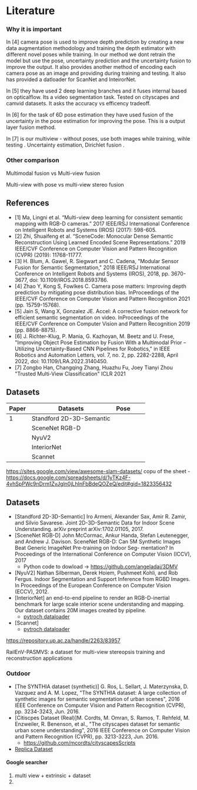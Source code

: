 # Literature

### Why it is important
In [4] camera pose is used to improve depth prediction by creating a new data augmentation methodology and training the depth estimator with different novel poses while training.  In our method we dont retrain the model but use the pose, uncertainty prediction and the uncertainty fusion to improve the output.
It also provides another method of encoding each camera pose as an image and providing during training and testing. 
It also has provided a datloader for ScanNet and InteirorNet. 

In [5] they have used 2 deep learning branches and it fuses internal based on opticalflow. Its a video segmentation task. Tested on cityscapes and camvid datasets. It asks the accuracy vs efficency tradeoff. 

In [6] for the task of 6D pose estimation they have used fusion of the uncertainty in the pose estimation for improving the pose. This is a output layer fusion method. 

In [7] is our multiview - without poses, use both images while training, wihle testing . Uncertainty estimation, Dirichlet fusion . 



### Other comparison
Multimodal fusion vs Multi-view fusion

Multi-view with pose vs multi-view stereo fusion 



## References 

* [1] Ma, Lingni et al. “Multi-view deep learning for consistent semantic mapping with RGB-D cameras.” 2017 IEEE/RSJ International Conference on Intelligent Robots and Systems (IROS) (2017): 598-605.
* [2] Zhi, Shuaifeng et al. “SceneCode: Monocular Dense Semantic Reconstruction Using Learned Encoded Scene Representations.” 2019 IEEE/CVF Conference on Computer Vision and Pattern Recognition (CVPR) (2019): 11768-11777.
* [3] H. Blum, A. Gawel, R. Siegwart and C. Cadena, "Modular Sensor Fusion for Semantic Segmentation," 2018 IEEE/RSJ International Conference on Intelligent Robots and Systems (IROS), 2018, pp. 3670-3677, doi: 10.1109/IROS.2018.8593786.
* [4] Zhao Y, Kong S, Fowlkes C. Camera pose matters: Improving depth prediction by mitigating pose distribution bias. InProceedings of the IEEE/CVF Conference on Computer Vision and Pattern Recognition 2021 (pp. 15759-15768).
* [5] Jain S, Wang X, Gonzalez JE. Accel: A corrective fusion network for efficient semantic segmentation on video. InProceedings of the IEEE/CVF Conference on Computer Vision and Pattern Recognition 2019 (pp. 8866-8875).
* [6] J. Richter-Klug, P. Mania, G. Kazhoyan, M. Beetz and U. Frese, "Improving Object Pose Estimation by Fusion With a Multimodal Prior – Utilizing Uncertainty-Based CNN Pipelines for Robotics," in IEEE Robotics and Automation Letters, vol. 7, no. 2, pp. 2282-2288, April 2022, doi: 10.1109/LRA.2022.3140450.
* [7]  Zongbo Han, Changqing Zhang, Huazhu Fu, Joey Tianyi Zhou "Trusted Multi-View Classification" ICLR 2021


## Datasets
| Paper  | Datasets  | Pose  |   |   |
|---|---|---|---|---|
| 1  |Standford 2D-3D-Semantic   |   |   |   |
|   | SceneNet RGB-D  |   |   |   |
|   | NyuV2  |   |   |   |
|   | InteriorNet  |   |   |   |
|   | Scannet  |   |   |   |

https://sites.google.com/view/awesome-slam-datasets/
copu of the sheet - https://docs.google.com/spreadsheets/d/1yTKz4F-4vhSpPWc9nDrm1ZvJgln0jLhInFbBdeQOZeQ/edit#gid=1823356432



## Datasets

* [Standford 2D-3D-Semantic] Iro Armeni, Alexander Sax, Amir R. Zamir, and Silvio Savarese. Joint 2D-3D-Semantic Data for Indoor Scene Understanding. arXiv preprint arXiv:1702.01105, 2017.
* [SceneNet RGB-D] John McCormac, Ankur Handa, Stefan Leutenegger, and 
Andrew J. Davison. SceneNet RGB-D: Can 5M Synthetic
Images Beat Generic ImageNet Pre-training on Indoor Seg-
mentation? In Proceedings of the International Conference
on Computer Vision (ICCV), 2017
  * Python code to dowload -> https://github.com/angeladai/3DMV 
* [NyuV2] Nathan Silberman, Derek Hoiem, Pushmeet Kohli, and Rob
Fergus. Indoor Segmentation and Support Inference from
RGBD Images. In Proceedings of the European Conference
on Computer Vision (ECCV), 2012.
* [InteriorNet] an end-to-end pipeline to render an RGB-D-inertial benchmark for large scale interior scene understanding and mapping. Our dataset contains 20M images created by pipeline. 
    - [pytroch dataloader ]( https://github.com/yzhao520/CPP/tree/master/dataloader )
* [Scannet] 
    - [pytroch dataloader ]( https://github.com/yzhao520/CPP/tree/master/dataloader )

https://repository.up.ac.za/handle/2263/83957

RailEnV-PASMVS: a dataset for multi-view stereopsis training and reconstruction applications


### Outdoor
* [The SYNTHIA dataset (synthetic)] G. Ros, L. Sellart, J. Materzynska, D. Vazquez and A. M. Lopez, "The SYNTHIA dataset: A large collection of synthetic images for semantic segmentation of urban scenes", 2016 IEEE Conference on Computer Vision and Pattern Recognition (CVPR), pp. 3234-3243, Jun. 2016.
* [Citiscpes Dataset (Real)]M. Cordts, M. Omran, S. Ramos, T. Rehfeld, M. Enzweiler, R. Benenson, et al., "The cityscapes dataset for semantic urban scene understanding", 2016 IEEE Conference on Computer Vision and Pattern Recognition (CVPR), pp. 3213-3223, Jun. 2016. 
  * https://github.com/mcordts/cityscapesScripts
* [Replica Dataset](https://github.com/facebookresearch/Replica-Dataset)


#### Google searcher 
1. multi view + extrinsic +  dataset
2. 
